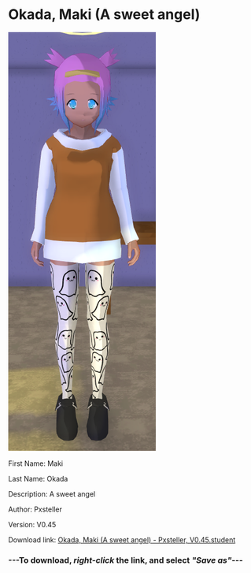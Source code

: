 # Okada, Maki (A sweet angel)

<img src = "https://raw.githubusercontent.com/Arbiter1223/Daigaku-Gurashi-Custom-Students/master/Students/Files/Okada%2C%20Maki%20(A%20sweet%20angel).png">

First Name: Maki

Last Name: Okada

Description: A sweet angel

Author: Pxsteller

Version: V0.45

Download link: <a href="https://raw.githubusercontent.com/Arbiter1223/Daigaku-Gurashi-Custom-Students/master/Students/Files/Okada%2C%20Maki%20(A%20sweet%20angel)%20-%20Pxsteller%2C%20V0.45.student">Okada, Maki (A sweet angel) - Pxsteller, V0.45.student</a>

### ---**To download, _right-click_ the link, and select _"Save as"_**---

